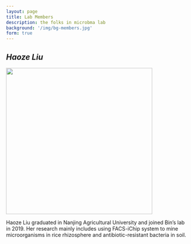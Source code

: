 ```yaml
---
layout: page
title: Lab Members
description: the folks in microbma lab
background: '/img/bg-members.jpg'
form: true
---
```


## *Haoze Liu*

<img src="members/lhz.jpg" height="400" align="center">

Haoze Liu graduated in Nanjing Agricultural University and joined Bin’s lab in 2019. Her research mainly includes using FACS-iChip system to mine microorganisms in rice rhizosphere and antibiotic-resistant bacteria in soil.
